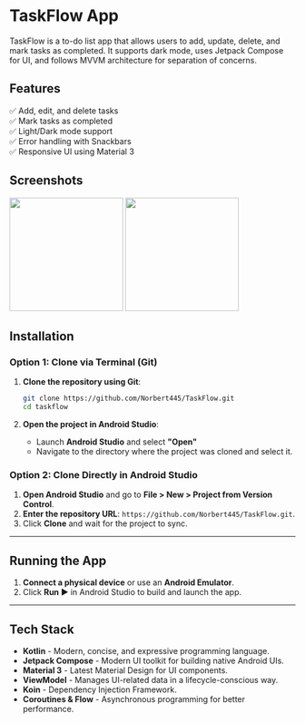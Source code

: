 # TaskFlow App
TaskFlow is a to-do list app that allows users to add, update, delete, and mark tasks as completed. It supports dark mode, uses Jetpack Compose for UI, and follows MVVM architecture for separation of concerns.

## Features

✅ Add, edit, and delete tasks  
✅ Mark tasks as completed  
✅ Light/Dark mode support  
✅ Error handling with Snackbars  
✅ Responsive UI using Material 3  

## Screenshots
<img src="https://github.com/user-attachments/assets/56a02f0a-a5da-4693-9be7-59e43fbd2351" width="200" />
<img src="https://github.com/user-attachments/assets/4eccce13-4fcf-48ce-a82d-08256180e1bc" width="200" />

## Installation
### Option 1: Clone via Terminal (Git)

1. **Clone the repository using Git**:
   ```bash
   git clone https://github.com/Norbert445/TaskFlow.git
   cd taskflow
   ```

2. **Open the project in Android Studio**:
   - Launch **Android Studio** and select **"Open"**
   - Navigate to the directory where the project was cloned and select it.

### Option 2: Clone Directly in Android Studio

1. **Open Android Studio** and go to **File > New > Project from Version Control**.
2. **Enter the repository URL**: `https://github.com/Norbert445/TaskFlow.git`.
3. Click **Clone** and wait for the project to sync.

---

## Running the App
1. **Connect a physical device** or use an **Android Emulator**.
2. Click **Run ▶** in Android Studio to build and launch the app.

---

## Tech Stack

- **Kotlin** - Modern, concise, and expressive programming language.
- **Jetpack Compose** - Modern UI toolkit for building native Android UIs.
- **Material 3** - Latest Material Design for UI components.
- **ViewModel** - Manages UI-related data in a lifecycle-conscious way.
- **Koin** - Dependency Injection Framework.
- **Coroutines & Flow** - Asynchronous programming for better performance.
